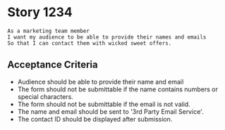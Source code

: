 # Story 1234
```
As a marketing team member
I want my audience to be able to provide their names and emails
So that I can contact them with wicked sweet offers.
```
## Acceptance Criteria
- Audience should be able to provide their name and email
- The form should not be submittable if the name contains numbers or special characters.
- The form should not be submittable if the email is not valid.
- The name and email should be sent to '3rd Party Email Service'.
- The contact ID should be displayed after submission.